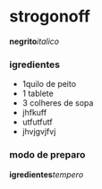 # strogonoff

 **negrito**_italico_
### igredientes

 - 1quilo de peito
 - 1 tablete
 - 3 colheres de sopa
 - jhfkuff
 - utfutfutf
 - jhvjgvjfvj

### modo de preparo 
**igredientes**_tempero_

 

# 